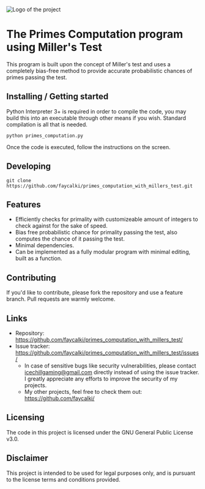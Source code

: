 ![Logo of the project](https://i.imgur.com/CDHdiBP.png)

# The Primes Computation program using Miller's Test

This program is built upon the concept of Miller's test and uses a completely bias-free method to provide accurate probabilistic chances of primes passing the test.

## Installing / Getting started

Python Interpreter 3+ is required in order to compile the code, you may build this into an executable through other means if you wish. 
Standard compilation is all that is needed.

```shell
python primes_computation.py
```

Once the code is executed, follow the instructions on the screen.

## Developing

```shell
git clone https://github.com/faycalki/primes_computation_with_millers_test.git
```

## Features

* Efficiently checks for primality with customizeable amount of integers to check against for the sake of speed.
* Bias free probabilistic chance for primality passing the test, also computes the chance of it passing the test.
* Minimal dependencies.
* Can be implemented as a fully modular program with minimal editing, built as a function.

## Contributing

If you'd like to contribute, please fork the repository and use a feature
branch. Pull requests are warmly welcome.

## Links

- Repository: https://github.com/faycalki/primes_computation_with_millers_test/
- Issue tracker: https://github.com/faycalki/primes_computation_with_millers_test/issues/
  - In case of sensitive bugs like security vulnerabilities, please contact
    icechillgaming@gmail.com directly instead of using the issue tracker. I greatly appreciate any efforts to improve the security of my projects.
  - My other projects, feel free to check them out: https://github.com/faycalki/

## Licensing

The code in this project is licensed under the GNU General Public License v3.0.

## Disclaimer

This project is intended to be used for legal purposes only, and is pursuant to the license terms and conditions provided.